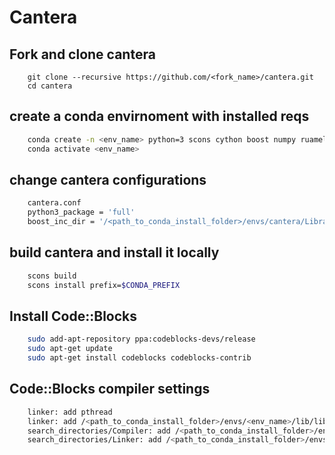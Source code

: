 # Cantera

## Fork and clone cantera

```bsah
    git clone --recursive https://github.com/<fork_name>/cantera.git
    cd cantera
```

## create a conda envirnoment with installed reqs

``` bash
    conda create -n <env_name> python=3 scons cython boost numpy ruamel_yaml
    conda activate <env_name>
```

## change cantera configurations

``` bash
    cantera.conf
    python3_package = 'full'
    boost_inc_dir = '/<path_to_conda_install_folder>/envs/cantera/Library/include'
```

## build cantera and install it locally

``` bash
    scons build
    scons install prefix=$CONDA_PREFIX
```

## Install Code::Blocks

``` bash
    sudo add-apt-repository ppa:codeblocks-devs/release
    sudo apt-get update
    sudo apt-get install codeblocks codeblocks-contrib
```

## Code::Blocks compiler settings

``` bash
    linker: add pthread
    linker: add /<path_to_conda_install_folder>/envs/<env_name>/lib/libcantera.a
    search_directories/Compiler: add /<path_to_conda_install_folder>/envs/<env_name>/include
    search_directories/Linker: add /<path_to_conda_install_folder>/envs/<env_name>/cantera/build/lib
```
